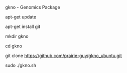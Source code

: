 gkno - Genomics Package

apt-get update

apt-get install git

mkdir gkno

cd gkno

git clone https://github.com/prairie-guy/gkno_ubuntu.git

sudo ./gkno.sh




